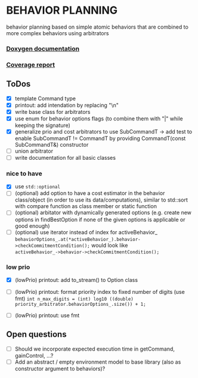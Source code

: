# BEHAVIOR PLANNING

behavior planning based on simple atomic behaviors that are combined to more complex behaviors using arbitrators

### [Doxygen documentation](http://burger.private.MRT.pages.mrt.uni-karlsruhe.de/behavior_planning/doxygen/index.html)
### [Coverage report](http://burger.private.MRT.pages.mrt.uni-karlsruhe.de/behavior_planning/coverage/index.html)

## ToDos

- [x] template Command type
- [x] printout: add intendation by replacing "\n"
- [x] write base class for arbitrators
- [x] use enum for behavior options flags (to combine them with "|" while keeping the signature)
- [x] generalize prio and cost arbitrators to use SubCommandT -> add test to enable SubCommandT != CommandT by providing CommandT(const SubCommandT&) constructor
- [ ] union arbitrator
- [ ] write documentation for all basic classes

### nice to have
- [x] use `std::optional`
- [ ] (optional) add option to have a cost estimator in the behavior class/object (in order to use its data/computations), similar to std::sort with compare function as class member or static function
- [ ] (optional) arbitator with dynamically generated options (e.g. create new options in findBestOption if none of the given options is applicable or good enough)
- [ ] (optional) use iterator instead of index for activeBehavior_  
      `behaviorOptions_.at(*activeBehavior_).behavior->checkCommitmentCondition();` would look like  
      `activeBehavior_->behavior->checkCommitmentCondition();`

### low prio
- [x] (lowPrio) printout: add to_stream() to Option class
- [ ] (lowPrio) printout: format priority index to fixed number of digits (use fmt) `int n_max_digits = (int) log10 ((double) priority_arbitrator.behaviorOptions_.size()) + 1;`
- [ ] (lowPrio) printout: use fmt


## Open questions
- [ ] Should we incorporate expected execution time in getCommand, gainControl, ...?
- [ ] Add an abstract / empty environment model to base library (also as constructor argument to behaviors)?
